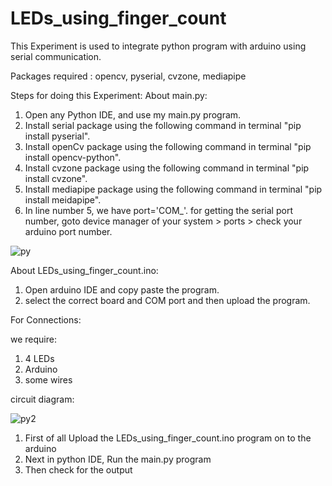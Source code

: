 # LEDs_using_finger_count

This Experiment is used to integrate python program with arduino using serial communication.

Packages required : opencv, pyserial, cvzone, mediapipe

Steps for doing this Experiment:
About main.py:
1. Open any Python IDE, and use my main.py program.
2. Install serial package using the following command in terminal "pip install pyserial".
3. Install openCv package using the following command in terminal "pip install opencv-python".
4. Install cvzone package using the following command in terminal "pip install cvzone".
5. Install mediapipe package using the following command in terminal "pip install meidapipe".
6. In line number 5, we have port='COM_'. for getting the serial port number, goto device manager of your system > ports > check your arduino port number.


![py](https://user-images.githubusercontent.com/101927825/173759396-3acc4995-b5dc-4b1f-94b7-b10b96be5f73.png)


About LEDs_using_finger_count.ino:
1. Open arduino IDE and copy paste the program.
2. select the correct board and COM port and then upload the program.


For Connections:

we require:
1. 4 LEDs
2. Arduino
3. some wires

circuit diagram:

![py2](https://user-images.githubusercontent.com/101927825/173783092-0775f784-3454-472d-963e-4fb7337b9005.png)



1. First of all Upload the LEDs_using_finger_count.ino program on to the arduino
2. Next in python IDE, Run the main.py program
3. Then check for the output

